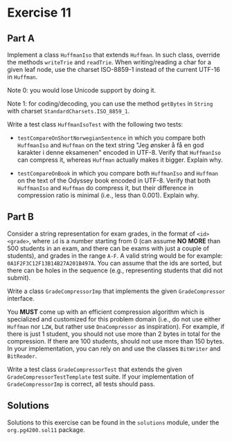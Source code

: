 # Exercise 11

## Part A

Implement a class `HuffmanIso` that extends `Huffman`.
In such class, override the methods `writeTrie` and `readTrie`.
When writing/reading a char for a given leaf node, use the charset ISO-8859-1 instead
of the current UTF-16 in `Huffman`.

Note 0: you would lose Unicode support by doing it.

Note 1: for coding/decoding, you can use the method `getBytes` in `String` with
charset `StandardCharsets.ISO_8859_1`.

Write a test class `HuffmanIsoTest` with the following two tests:

* `testCompareOnShortNorwegianSentence` in which you compare both `HuffmanIso` and
  `Huffman` on the text string "Jeg ønsker å få en god karakter i denne eksamenen"
  encoded in UTF-8.
  Verify that `HuffmanIso` can compress it, whereas `Huffman` actually makes it bigger.
  Explain why. 

* `testCompareOnBook` in which you compare both `HuffmanIso` and
  `Huffman` on the text of the Odyssey book encoded in UTF-8.
  Verify that both `HuffmanIso` and `Huffman` do compress it, but their difference
  in compression ratio is minimal (i.e., less than 0.001). 
  Explain why.


## Part B

Consider a string representation for exam grades, in the format of `<id><grade>`, where `id` is a number starting from 0 (can assume __NO MORE__ than 500 students in an exam, and there can be exams with just a couple of students), and grades in the range `A-F`. 
A valid string would be for example:  `0A1F2F3C12F13B14B27A201B497A`.
You can assume that the ids are sorted, but there can be holes in the sequence (e.g., representing students that did not submit).

Write a class `GradeCompressorImp` that implements the given `GradeCompressor` interface. 

You __MUST__ come up with an efficient compression algorithm which is specialized and customized for this problem domain (i.e., do not use either `Huffman` nor `LZW`, but rather use `DnaCompressor` as inspiration). 
For example, if there is just 1 student, you should not use more than 2 bytes in total for the compression. 
If there are 100 students, should not use more than 150 bytes.
In your implementation, you can rely on and use the classes `BitWriter` and `BitReader`.

Write a test class `GradeCompressorTest` that extends the given `GradeCompressorTestTemplate` test suite.
If your implementation of `GradeCompressorImp` is correct, all tests should pass. 


## Solutions

Solutions to this exercise can be found in the `solutions`
module, under the `org.pg4200.sol11` package.  